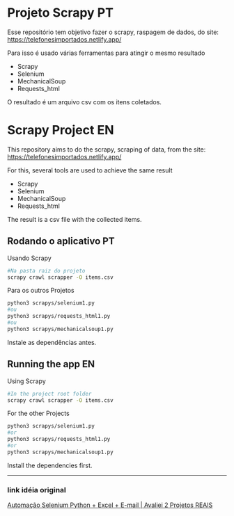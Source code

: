 # Projeto Scrapy PT
Esse repositório tem objetivo fazer o scrapy, raspagem de dados, do site:  
https://telefonesimportados.netlify.app/

Para isso é usado várias ferramentas para atingir o mesmo resultado  
- Scrapy
- Selenium
- MechanicalSoup
- Requests_html

O resultado é um arquivo csv com os itens coletados.

# Scrapy Project EN
This repository aims to do the scrapy, scraping of data, from the site:  
https://telefonesimportados.netlify.app/

For this, several tools are used to achieve the same result 
- Scrapy
- Selenium
- MechanicalSoup
- Requests_html

The result is a csv file with the collected items. 

## Rodando o aplicativo PT   
Usando Scrapy  
```bash
#Na pasta raiz do projeto
scrapy crawl scrapper -O items.csv
```  
Para os outros Projetos
```bash
python3 scrapys/selenium1.py
#ou
python3 scrapys/requests_html1.py
#ou
python3 scrapys/mechanicalsoup1.py
```  
Instale as dependências antes.


## Running the app  EN   
Using Scrapy  
```bash
#In the project root folder
scrapy crawl scrapper -O items.csv
```  
For the other Projects 
```bash
python3 scrapys/selenium1.py
#or
python3 scrapys/requests_html1.py
#or
python3 scrapys/mechanicalsoup1.py
```  
Install the dependencies first. 

----------------
### link idéia original
[Automação Selenium Python + Excel + E-mail | Avaliei 2 Projetos REAIS](https://www.youtube.com/watch?v=Rt-g2xVlGyI)
